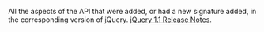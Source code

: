 All the aspects of the API that were added, or had a new signature added, in the corresponding version of jQuery.
				<a href="https://blog.jquery.com/2007/01/14/jquery-birthday-11-new-site-new-docs/">jQuery 1.1 Release Notes</a>.
			